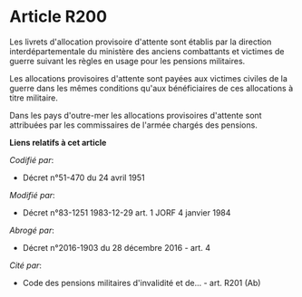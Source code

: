 # Article R200

Les livrets d'allocation provisoire d'attente sont établis par la direction interdépartementale du ministère des anciens
combattants et victimes de guerre suivant les règles en usage pour les pensions militaires.

Les allocations provisoires d'attente sont payées aux victimes civiles de la guerre dans les mêmes conditions qu'aux
bénéficiaires de ces allocations à titre militaire.

Dans les pays d'outre-mer les allocations provisoires d'attente sont attribuées par les commissaires de l'armée chargés des
pensions.

**Liens relatifs à cet article**

_Codifié par_:

  - Décret n°51-470 du 24 avril 1951

_Modifié par_:

  - Décret n°83-1251 1983-12-29 art. 1 JORF 4 janvier 1984

_Abrogé par_:

  - Décret n°2016-1903 du 28 décembre 2016 - art. 4

_Cité par_:

  - Code des pensions militaires d'invalidité et de... - art. R201 (Ab)
